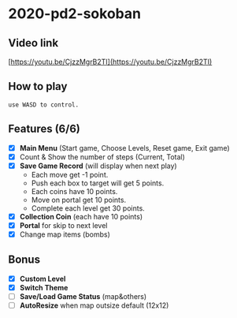 # 2020-pd2-sokoban
## Video link
[https://youtu.be/CjzzMgrB2TI](https://youtu.be/CjzzMgrB2TI)
## How to play
    use WASD to control.
## Features (6/6)
- [x] **Main Menu** (Start game, Choose Levels, Reset game, Exit game)
- [x] Count & Show the number of steps (Current, Total)
- [x] **Save Game Record** (will display when next play)<br>
    - Each move get -1 point.
    - Push each box to target will get 5 points.
    - Each coins have 10 points.
    - Move on portal get 10 points.
    - Complete each level get 30 points.
- [x] **Collection Coin** (each have 10 points)
- [x] **Portal** for skip to next level
- [x] Change map items (bombs)

## Bonus
- [x] **Custom Level**
- [x] **Switch Theme**
- [ ] **Save/Load Game Status** (map&others)
- [ ] **AutoResize** when map outsize default (12x12)
